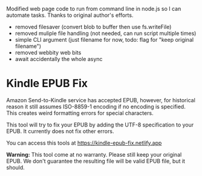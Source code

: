 Modified web page code to run from command line in node.js so I can automate tasks. Thanks to original author's efforts.

* removed filesaver (convert blob to buffer then use fs.writeFile)
* removed muliple file handling (not needed, can run script multiple times)
* simple CLI argument (just filename for now, todo: flag for "keep original filename")
* removed webbity web bits
* await accidentally the whole async

# Kindle EPUB Fix

Amazon Send-to-Kindle service has accepted EPUB, however, for historical reason
it still assumes ISO-8859-1 encoding if no encoding is specified. This creates weird formatting errors for special characters.

This tool will try to fix your EPUB by adding the UTF-8 specification to your EPUB. It currently does
not fix other errors.

You can access this tools at https://kindle-epub-fix.netlify.app

**Warning:** This tool come at no warranty. Please still keep your original EPUB.
We don't guarantee the resulting file will be valid EPUB file, but it should.

